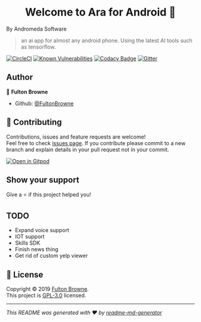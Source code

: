<h1 align="center">Welcome to Ara for Android 👋</h1>
By Andromeda Software


> an ai app for almost any android phone. Using the latest AI tools such as tensorflow.


[![CircleCI](https://circleci.com/gh/FultonBrowne/Ara-android/tree/master.svg?style=svg)](https://circleci.com/gh/FultonBrowne/Ara-android/tree/master)
[![Known Vulnerabilities](https://snyk.io/test/github/FultonBrowne/Ara-android/badge.svg)](https://snyk.io/test/github/FultonBrowne/Ara-android})
[![Codacy Badge](https://api.codacy.com/project/badge/Grade/7f28f04b88a74e67a2e301f16e9a2db0)](https://www.codacy.com/app/FultonBrowne/Ara-android?utm_source=github.com&amp;utm_medium=referral&amp;utm_content=FultonBrowne/Ara-android&amp;utm_campaign=Badge_Grade)
[![Gitter](https://badges.gitter.im/Arabyandromeda/community.svg)](https://gitter.im/Arabyandromeda/community?utm_source=badge&utm_medium=badge&utm_campaign=pr-badge)



## Author

👤 **Fulton Browne**

* Github: [@FultonBrowne](https://github.com/FultonBrowne)

## 🤝 Contributing

Contributions, issues and feature requests are welcome!<br />Feel free to check [issues page](https://github.com/andromeda-software/Ara-android/issues).
If you contribute please commit to a new branch and explain details in your pull request not in your commit.


[![Open in Gitpod](https://gitpod.io/button/open-in-gitpod.svg)](https://gitpod.io/#https://github.com/fultonbrowne/ara-android)


## Show your support

Give a ⭐️ if this project helped you!

## TODO
* Expand voice support
* IOT support
* Skills SDK
* Finish news thing
* Get rid of custom yelp viewer

## 📝 License

Copyright © 2019 [Fulton Browne](https://github.com/fultonbrowne).<br />
This project is [ GPL-3.0](https://www.gnu.org/licenses/gpl-3.0.en.html) licensed.

***
_This README was generated with ❤️ by [readme-md-generator](https://github.com/kefranabg/readme-md-generator)_

